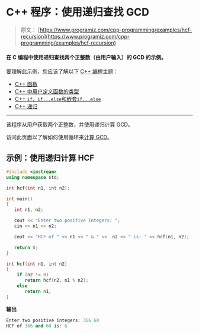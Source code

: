 # C++ 程序：使用递归查找 GCD

> 原文： [https://www.programiz.com/cpp-programming/examples/hcf-recursion](https://www.programiz.com/cpp-programming/examples/hcf-recursion)

#### 在 C 编程中使用递归查找两个正整数（由用户输入）的 GCD 的示例。

要理解此示例，您应该了解以下 [C++ 编程](/cpp-programming "C++ tutorial")主题：

*   [C++ 函数](/cpp-programming/function)
*   [C++ 中用户定义函数的类型](/cpp-programming/user-defined-function-types)
*   [C++ `if`，`if...else`和嵌套`if...else`](/cpp-programming/if-else)
*   [C++ 递归](/cpp-programming/recursion)

* * *

该程序从用户获取两个正整数，并使用递归计算 GCD。

访问此页面以了解如何使用循环来[计算 GCD](/cpp-programming/examples/hcf-gcd "C Example - GCD")。

## 示例：使用递归计算 HCF

```cpp
#include <iostream>
using namespace std;

int hcf(int n1, int n2);

int main()
{
   int n1, n2;

   cout << "Enter two positive integers: ";
   cin >> n1 >> n2;

   cout << "HCF of " << n1 << " & " <<  n2 << " is: " << hcf(n1, n2);

   return 0;
}

int hcf(int n1, int n2)
{
    if (n2 != 0)
       return hcf(n2, n1 % n2);
    else 
       return n1;
} 
```

**输出**

```cpp
Enter two positive integers: 366 60
HCF of 366 and 60 is: 6
```